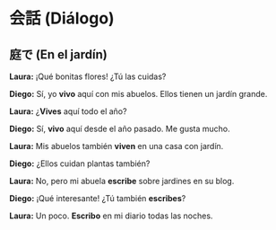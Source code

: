 # 会話 (Diálogo)

## 庭で (En el jardín)

**Laura:** ¡Qué bonitas flores! ¿Tú las cuidas?

**Diego:** Sí, yo **vivo** aquí con mis abuelos. Ellos tienen un jardín grande.

**Laura:** ¿**Vives** aquí todo el año?

**Diego:** Sí, **vivo** aquí desde el año pasado. Me gusta mucho.

**Laura:** Mis abuelos también **viven** en una casa con jardín.

**Diego:** ¿Ellos cuidan plantas también?

**Laura:** No, pero mi abuela **escribe** sobre jardines en su blog.

**Diego:** ¡Qué interesante! ¿Tú también **escribes**?

**Laura:** Un poco. **Escribo** en mi diario todas las noches.